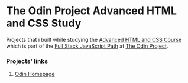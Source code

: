# The Odin Project Advanced HTML and CSS Study

Projects that i built while studying the [Advanced HTML and CSS Course](https://www.theodinproject.com/paths/full-stack-javascript/courses/advanced-html-and-css/) which is part of the [Full Stack JavaScript Path](https://www.theodinproject.com/paths/full-stack-javascript/) at [The Odin Project](https://www.theodinproject.com/).

### Projects' links

1. [Odin Homepage](https://hussein-m-kandil.github.io/top-advanced-html-and-css-study/odin-homepage/index.html)
